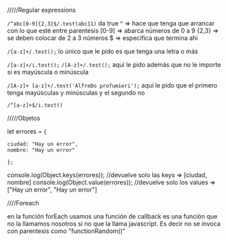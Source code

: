 /////Regular expressions

 `/^abc[0-9]{2,3}$/.test(abc11)` da true
    ^ => hace que tenga que arrancar con lo que esté entre parentesis
    [0-9] => abarca números de 0 a 9
    {2,3} => se deben colocar de 2 a 3 números
    $ => especifica que termina ahí

`/[a-z]+/.test();`
    lo único que le pido es que tenga una letra o más

`/[a-z]+/i.test();`
`/[A-z]+/.test();`
    aquí le pido además que no le importe si es mayúscula o minúscula

`/[A-z]+ [a-z]+/.test('AlfreDo profumieri');`
    aquí le pido que el primero tenga mayúsculas y minúsculas y el segundo no

`/^[a-z]+$/i.test()`

/////Objetos

let errores = {

    ciudad: "Hay un error",
    nombre: "Hay un error"

    };

console.log(Object.keys(errores)); //devuelve solo las keys => [ciudad, nombre]
console.log(Object.value(errores)); //devuelve solo los values => ["Hay un error", "Hay un error"]

////Foreach

en la función forEach usamos una función de callback
es una función que no la llamamos nosotros si no que la llama javascript. Es decir no se invoca con parentesis como "functionRandom()"
 


